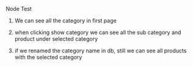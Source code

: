 Node Test 


1. We can see all the category in first page
2. when clicking show category we can see all the sub category and product under selected category

3. if we renamed the category name in db, still we can see all products with the selected category
